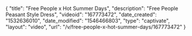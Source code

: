 {
    "title": "Free People x Hot Summer Days",
    "description": "Free People Peasant Style Dress",
    "videoid": "167773472",
    "date_created": "1532636010",
    "date_modified": "1546466803",
    "type": "captivate",
    "layout": "video",
    "url": "\/v\/free-people-x-hot-summer-days\/167773472"
}